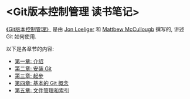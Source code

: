 # <Git版本控制管理 读书笔记> #

[《Git版本控制管理》](https://book.douban.com/subject/5311565/) 是由 [Jon Loeliger](http://www.oreilly.com/pub/au/3596) 和 [Mattbew McCullougb](http://www.oreilly.com/pub/au/4747) 撰写的, 讲述 Git 如何使用.

以下是各章节的内容:

- [第一章: 介绍](./chapter01.md)
- [第二章: 安装 Git](./chapter02.md)
- [第三章: 起步](./chapter03.md)
- [第四章: 基本的 Git 概念](./chapter04.md)
- [第五章: 文件管理和索引](./chapter05.md)
